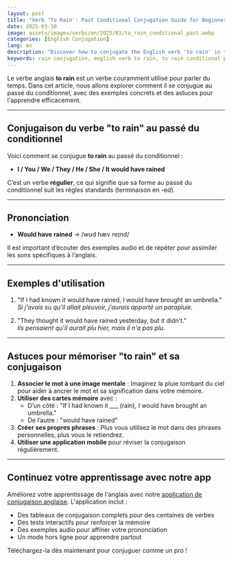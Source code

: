 ```yaml
---
layout: post
title: "Verb 'To Rain': Past Conditional Conjugation Guide for Beginners"
date: 2025-03-30
image: assets/images/verbs/en/2025/03/to_rain_conditional_past.webp
categories: [English Conjugation]
lang: en
description: "Discover how to conjugate the English verb 'to rain' in the past conditional. This comprehensive guide is ideal for beginners who want to learn how to use 'to rain' correctly with examples and practical tips."
keywords: rain conjugation, english verb to rain, to rain conditional past, english conjugation, learn english
---
```


Le verbe anglais **to rain** est un verbe couramment utilisé pour parler du temps. Dans cet article, nous allons explorer comment il se conjugue au passé du conditionnel, avec des exemples concrets et des astuces pour l'apprendre efficacement.


---
## Conjugaison du verbe "to rain" au passé du conditionnel

Voici comment se conjugue **to rain** au passé du conditionnel :

- **I / You / We / They / He / She / It would have rained**

C’est un verbe **régulier**, ce qui signifie que sa forme au passé du conditionnel suit les règles standards (terminaison en -ed).

---
## Prononciation

- **Would have rained** → /wʊd hæv reɪnd/

Il est important d’écouter des exemples audio et de répéter pour assimiler les sons spécifiques à l’anglais.

---
## Exemples d'utilisation

1. "If I had known it would have rained, I would have brought an umbrella."  
   _Si j'avais su qu'il allait pleuvoir, j'aurais apporté un parapluie._

2. "They thought it would have rained yesterday, but it didn't."  
   _Ils pensaient qu'il aurait plu hier, mais il n'a pas plu._

---
## Astuces pour mémoriser "to rain" et sa conjugaison

1. **Associer le mot à une image mentale** : Imaginez la pluie tombant du ciel pour aider à ancrer le mot et sa signification dans votre mémoire.
2. **Utiliser des cartes mémoire** avec :  
   - D’un côté : "If I had known it ___ (rain), I would have brought an umbrella."  
   - De l’autre : "would have rained"
3. **Créer ses propres phrases** : Plus vous utilisez le mot dans des phrases personnelles, plus vous le retiendrez.
4. **Utiliser une application mobile** pour réviser la conjugaison régulièrement.

---
## Continuez votre apprentissage avec notre app

Améliorez votre apprentissage de l'anglais avec notre [application de conjugaison anglaise]({{site.appStore.en}}). L'application inclut :

- Des tableaux de conjugaison complets pour des centaines de verbes
- Des tests interactifs pour renforcer la mémoire
- Des exemples audio pour affiner votre prononciation
- Un mode hors ligne pour apprendre partout

Téléchargez-la dès maintenant pour conjuguer comme un pro !
